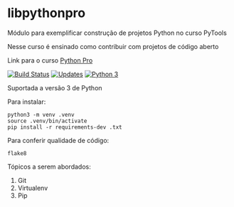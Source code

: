 # libpythonpro

Módulo para exemplificar construção de projetos Python no curso PyTools

Nesse curso é ensinado como contribuir com projetos de código aberto

Link para o curso [Python Pro](https://www.python.pro.br)

[![Build Status](https://travis-ci.com/faleite/libpython.svg?branch=master)](https://travis-ci.com/faleite/libpython)
[![Updates](https://pyup.io/repos/github/faleite/libpython/shield.svg)](https://pyup.io/repos/github/faleite/libpython/)
[![Python 3](https://pyup.io/repos/github/faleite/libpython/python-3-shield.svg)](https://pyup.io/repos/github/faleite/libpython/)

Suportada a versão 3 de Python

Para instalar:

````console
python3 -m venv .venv
source .venv/bin/activate
pip install -r requirements-dev .txt
````

Para conferir qualidade de código:
````console
flake8
````
Tópicos a serem abordados:
 1. Git
 2. Virtualenv
 3. Pip
